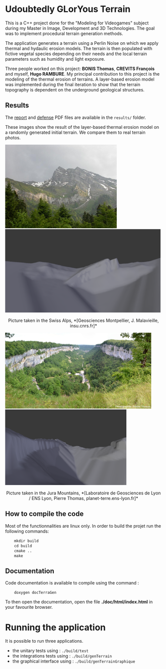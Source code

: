 # Udoubtedly GLorYous Terrain

This is a C++ project done for the "Modeling for Videogames" subject during my Master in Image, Development and 3D Technologies. The goal was to implement procedural terrain generation methods.

The application generates a terrain using a Perlin Noise on which we apply thermal and hydaulic erosion models. The terrain is then populated with fictive vegetal species depending on their needs and the local terrain parameters such as humidity and light exposure.

Three people worked on this project: **BONIS Thomas**, **CREVITS François** and myself, **Hugo RAMBURE**. My principal contribution to this project is the modeling of the thermal erosion of terrains. A layer-based erosion model was implemented during the final iteration to show that the terrain topography is dependent on the underground geological structures.

## Results
The [report](./results/report.pdf) and [defense](./results/defense.pdf) PDF files are available in the ```results/``` folder.

These images show the result of the layer-based thermal erosion model on a randomly generated initial terrain. We compare them to real terrain photos.

<img src="./results/swiss_alps_photo.jpg" width="359"/> <img src="./results/swiss_alps_simu.png" width="500"/> 
<p align="center"> Picture taken in the Swiss Alps, *[Geosciences Montpellier, J. Malavieille, insu.cnrs.fr]* </p>


<img src="./results/jura_photo.jpg" width="470"/> <img src="./results/jura_simu.png" width="390"/> 
<p align="center"> Picture taken in the Jura Mountains, *[Laboratoire de Geosciences de Lyon / ENS Lyon, Pierre Thomas, planet-terre.ens-lyon.fr]* </p>


## How to compile the code
Most of the functionnalities are linux only.
In order to build the projet run the following commands:
```shell
    mkdir build
    cd build
    cmake ..
    make
```

## Documentation
Code documentation is available to compile using the command :
```shell
    doxygen docTerraGen
```
To then open the documentation, open the file __./doc/html/index.html__ in your favourite browser.

# Running the application
It is possible to run three applications.
- the unitary tests using : `./build/test`
- the integrations tests using : `./build/genTerrain`
- the graphical interface using : `./build/genTerrainGraphique`
